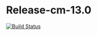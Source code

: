 # Release-cm-13.0
[![Build Status](http://hexabot.iptime.org:8080/job/testing/badge/icon)](http://hexabot.iptime.org:8080/job/testing/)